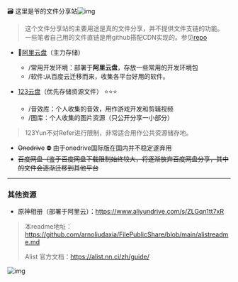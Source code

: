 🗃️ 这里是爷的文件分享站![img](https://img.shields.io/badge/Arno-fileshare-green)
> 这个文件分享站的主要用途是真的文件分享，并不提供文件支链的功能。
> 一些笔者自己用的文件直链是用github搭配CDN实现的。参见[repo](https://github.com/arnoliudaxia/FilePublicShare)

- 🌟[阿里云盘](https://www.aliyundrive.com/drive/)（主力存储）
  - /常用开发环境：部署于**阿里云盘**，存放一些常用的开发环境包
  - /软件:从百度云迁移而来，收集各平台好用的软件。

- [123云盘](https://www.123pan.com/)（优先存储资源文件） ⭐⭐⭐
  - /音效库：个人收集的音效，用作游戏开发和剪辑视频
  - /图库：个人收集的图片资源（只公开分享一小部分）
> 123Yun不对Refer进行限制，非常适合用作公共资源储存地。
 

- ~~Onedrive~~ ⛔ 由于onedrive国际版在国内并不稳定遂弃用 
- ~~百度网盘（鉴于百度网盘下载限制始终较大，将逐渐放弃百度网盘分享，其中的文件会逐渐迁移到其他平台~~
---

### 其他资源

- 原神相册（部署于阿里云）：https://www.aliyundrive.com/s/ZLGqn1tt7xR

> 本readme地址：https://github.com/arnoliudaxia/FilePublicShare/blob/main/alistreadme.md
> 
> Alist 官方文档：https://alist.nn.ci/zh/guide/
> 
![img](https://api.puresys.net/)
